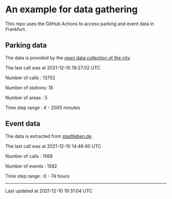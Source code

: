 # An example for data gathering

This repo uses the GitHub Actions to access parking and event data in Frankfurt.

## Parking data
The data is provided by the [open data collection of the city](https://www.offenedaten.frankfurt.de/).

The last call was at 2021-12-10 19:27:02 UTC

Number of calls   : 13752

Number of stations:    18

Number of areas   :     5

Time step range   :     4 -  2005 minutes


## Event data
The data is extracted from [stadtleben.de](https://stadtleben.de/frankfurt/).

The last call was at 2021-12-10 14:46:40 UTC

Number of calls   : 1568

Number of events  : 1582

Time step range   :    0 -   74 hours


----

Last updated at 2021-12-10 19:31:04 UTC

